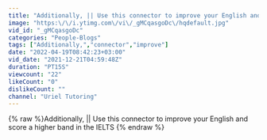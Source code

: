 ```yaml
---
title: "Additionally, || Use this connector to improve your English and score a higher band in the IELTS"
image: "https:\/\/i.ytimg.com\/vi\/_gMCqasgoDc\/hqdefault.jpg"
vid_id: "_gMCqasgoDc"
categories: "People-Blogs"
tags: ["Additionally,","connector","improve"]
date: "2022-04-19T08:42:23+03:00"
vid_date: "2021-12-21T04:59:48Z"
duration: "PT15S"
viewcount: "22"
likeCount: "0"
dislikeCount: ""
channel: "Uriel Tutoring"
---
```

{% raw %}Additionally, || Use this connector to improve your English and score a higher band in the IELTS {% endraw %}
